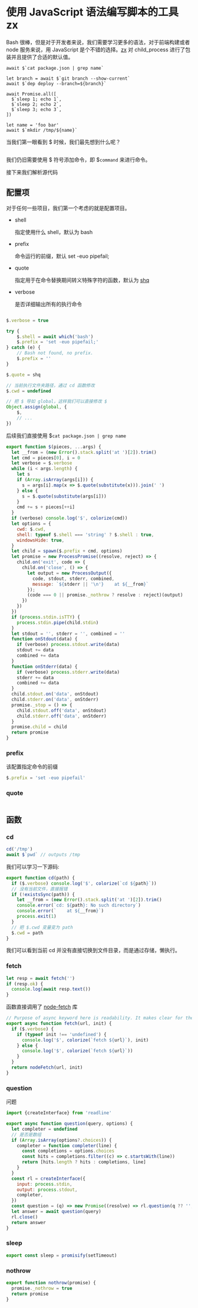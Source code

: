 # 使用 JavaScript 语法编写脚本的工具 zx

Bash 很棒，但是对于开发者来说，我们需要学习更多的语法，对于前端构建或者 node 服务来说，用 JavaScript 是个不错的选择。[zx](https://github.com/google/zx) 对 child_process 进行了包装并且提供了合适的默认值。

```zx
await $`cat package.json | grep name`

let branch = await $`git branch --show-current`
await $`dep deploy --branch=${branch}`

await Promise.all([
  $`sleep 1; echo 1`,
  $`sleep 2; echo 2`,
  $`sleep 3; echo 3`,
])

let name = 'foo bar'
await $`mkdir /tmp/${name}`
```

当我们第一眼看到 $ 时候，我们最先想到什么呢？

```js

```

我们仍旧需要使用 $ 符号添加命令，即 $`command` 来进行命令。

接下来我们解析源代码

## 配置项
对于任何一些项目，我们第一个考虑的就是配置项目。

- shell

  指定使用什么 shell，默认为 bash

- prefix

  命令运行的前缀，默认 set -euo pipefail;

- quote

  指定用于在命令替换期间转义特殊字符的函数，默认为 [shq](https://github.com/mk-pmb/shq-js)

- verbose

  是否详细输出所有的执行命令



```js

$.verbose = true

try {
    $.shell = await which('bash')
    $.prefix = 'set -euo pipefail;'
} catch (e) {
    // Bash not found, no prefix.
    $.prefix = ''
}

$.quote = shq

// 当前执行文件夹路径，通过 cd 函数修改
$.cwd = undefined

// 把 $ 导如 global，这样我们可以直接修改 $
Object.assign(global, {
    $,
    // ...
})
```

后续我们直接使用 $`cat package.json | grep name`

```js
export function $(pieces, ...args) {
  let __from = (new Error().stack.split('at ')[2]).trim()
  let cmd = pieces[0], i = 0
  let verbose = $.verbose
  while (i < args.length) {
    let s
    if (Array.isArray(args[i])) {
      s = args[i].map(x => $.quote(substitute(x))).join(' ')
    } else {
      s = $.quote(substitute(args[i]))
    }
    cmd += s + pieces[++i]
  }
  if (verbose) console.log('$', colorize(cmd))
  let options = {
    cwd: $.cwd,
    shell: typeof $.shell === 'string' ? $.shell : true,
    windowsHide: true,
  }
  let child = spawn($.prefix + cmd, options)
  let promise = new ProcessPromise((resolve, reject) => {
    child.on('exit', code => {
      child.on('close', () => {
        let output = new ProcessOutput({
          code, stdout, stderr, combined,
          message: `${stderr || '\n'}    at ${__from}`
        });
        (code === 0 || promise._nothrow ? resolve : reject)(output)
      })
    })
  })
  if (process.stdin.isTTY) {
    process.stdin.pipe(child.stdin)
  }
  let stdout = '', stderr = '', combined = ''
  function onStdout(data) {
    if (verbose) process.stdout.write(data)
    stdout += data
    combined += data
  }
  function onStderr(data) {
    if (verbose) process.stderr.write(data)
    stderr += data
    combined += data
  }
  child.stdout.on('data', onStdout)
  child.stderr.on('data', onStderr)
  promise._stop = () => {
    child.stdout.off('data', onStdout)
    child.stderr.off('data', onStderr)
  }
  promise.child = child
  return promise
}
```

### prefix

该配置指定命令的前缀

```js
$.prefix = 'set -euo pipefail'
```


### quote

```js

```

## 函数

### cd

```js
cd('/tmp')
await $`pwd` // outputs /tmp
```

我们可以学习一下源码:

```js
export function cd(path) {
  if ($.verbose) console.log('$', colorize(`cd ${path}`))
  // 没有当前文件，直接报错
  if (!existsSync(path)) {
    let __from = (new Error().stack.split('at ')[2]).trim()
    console.error(`cd: ${path}: No such directory`)
    console.error(`    at ${__from}`)
    process.exit(1)
  }
  // 把 $.cwd 变量变为 path
  $.cwd = path
}
```
我们可以看到当前 cd 并没有直接切换到文件目录，而是通过存储，懒执行。

### fetch

```js
let resp = await fetch('')
if (resp.ok) {
  console.log(await resp.text())
}
```

函数直接调用了 [node-fetch](https://www.npmjs.com/package/node-fetch) 库

```js
// Purpose of async keyword here is readability. It makes clear for the reader what this func is async.
export async function fetch(url, init) {
  if ($.verbose) {
    if (typeof init !== 'undefined') {
      console.log('$', colorize(`fetch ${url}`), init)
    } else {
      console.log('$', colorize(`fetch ${url}`))
    }
  }
  return nodeFetch(url, init)
}
```

### question

问题

```js
import {createInterface} from 'readline'

export async function question(query, options) {
  let completer = undefined
  // 是否是数组  
  if (Array.isArray(options?.choices)) {
    completer = function completer(line) {
      const completions = options.choices
      const hits = completions.filter((c) => c.startsWith(line))
      return [hits.length ? hits : completions, line]
    }
  }
  const rl = createInterface({
    input: process.stdin,
    output: process.stdout,
    completer,
  })
  const question = (q) => new Promise((resolve) => rl.question(q ?? '', resolve))
  let answer = await question(query)
  rl.close()
  return answer
}
```

### sleep

```js
export const sleep = promisify(setTimeout)
```

### nothrow

```js
export function nothrow(promise) {
  promise._nothrow = true
  return promise
}
```